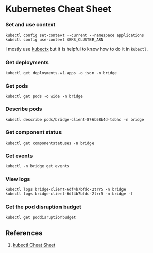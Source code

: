 # Kubernetes Cheat Sheet

### Set and use context

```console
kubectl config set-context --current --namespace applications
kubectl config use-context $EKS_CLUSTER_ARN
```

I mostly use [kubectx](https://github.com/ahmetb/kubectx) but it is helpful to know how to do it in `kubectl`.

### Get deployments

```console
kubectl get deployments.v1.apps -o json -n bridge
```

### Get pods

```console
kubectl get pods -o wide -n bridge
```

### Describe pods

```console
kubectl describe pods/bridge-client-876b58b4d-tsbhc -n bridge
```

### Get component status

```console
kubectl get componentstatuses -n bridge
```

### Get events

```console
kubectl -n bridge get events
```

### View logs

```console
kubectl logs bridge-client-6df4b7bfdc-2trr5 -n bridge
kubectl logs bridge-client-6df4b7bfdc-2trr5 -n bridge -f
```

### Get the pod disruption budget

```console
kubectl get poddisruptionbudget
```

## References

1. [kubectl Cheat Sheet](https://kubernetes.io/docs/reference/kubectl/cheatsheet/)
